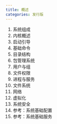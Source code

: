 ```yaml
---
title: 概述
categories: 发行版
---
```


1. 系统组成
2. 内核概述
3. 启动引导
4. 基础命令
5. 目录结构
7. 包管理系统
6. 用户与组
8. 文件权限
9. 进程与服务
10. 文件系统
11. 网络
12. 虚拟化
13. 系统安全
14. 参考：系统基础配置
15. 参考：系统基础服务
